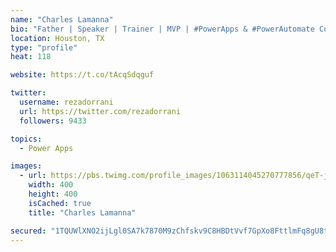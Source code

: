 ```yaml
---
name: "Charles Lamanna"
bio: "Father | Speaker | Trainer | MVP | #PowerApps & #PowerAutomate Community Super User | YouTuber Right-pointing triangle http://youtube.com/c/rezadorrani | Learn - Share - Clockwise rightwards and leftwards open circle arrows"
location: Houston, TX
type: "profile"
heat: 118

website: https://t.co/tAcqSdqguf

twitter:
  username: rezadorrani
  url: https://twitter.com/rezadorrani
  followers: 9433

topics:
  - Power Apps

images:
  - url: https://pbs.twimg.com/profile_images/1063114045270777856/qeT-jpWr_400x400.jpg
    width: 400
    height: 400
    isCached: true
    title: "Charles Lamanna"

secured: "1TQUWlXNO2ijLgl0SA7k7870M9zChfskv9C8HBDtVvf7GpXo8FttlmFq8gU8tcXfTSO33HZevIbU3xgZowfEB/LUbrSnn2syKyop6yXrMIGUUOK2yjGTMwt98deOG07SZ7uwE2+ELn+I6WDBZb5Imyz7pApsYNZJTkFaoVbviZjwTQ156uMcQX+UURaEHYqYoa/+5CH+AqvwsUc69eY78dDFMiAd4pOwl3XY/b7k7CrtM12bBmmQRiLq1ROYUC+75nLSHFHTjHls3Gjrr5/iJ4TUnAxpUdkQECg6nb9tj83p+8iLY4Uqdr8hg3PoPt0edJ5NA0p/1sg0NJFeVFqUCzh1y15fppj7gUvidSrM5O4dGGn61Fv38Qap1p9chsDHfdpaXYmPm1qQom5xebiZSArj2KmMzd95bGb25hLN2z0=;Z/m9un4FIeAW7qW/qh9zGw=="
---
```


